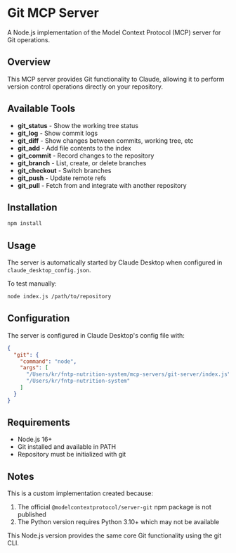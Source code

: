 # Git MCP Server

A Node.js implementation of the Model Context Protocol (MCP) server for Git operations.

## Overview

This MCP server provides Git functionality to Claude, allowing it to perform version control operations directly on your repository.

## Available Tools

- **git_status** - Show the working tree status
- **git_log** - Show commit logs
- **git_diff** - Show changes between commits, working tree, etc
- **git_add** - Add file contents to the index
- **git_commit** - Record changes to the repository
- **git_branch** - List, create, or delete branches
- **git_checkout** - Switch branches
- **git_push** - Update remote refs
- **git_pull** - Fetch from and integrate with another repository

## Installation

```bash
npm install
```

## Usage

The server is automatically started by Claude Desktop when configured in `claude_desktop_config.json`.

To test manually:

```bash
node index.js /path/to/repository
```

## Configuration

The server is configured in Claude Desktop's config file with:

```json
{
  "git": {
    "command": "node",
    "args": [
      "/Users/kr/fntp-nutrition-system/mcp-servers/git-server/index.js",
      "/Users/kr/fntp-nutrition-system"
    ]
  }
}
```

## Requirements

- Node.js 16+
- Git installed and available in PATH
- Repository must be initialized with git

## Notes

This is a custom implementation created because:

1. The official `@modelcontextprotocol/server-git` npm package is not published
2. The Python version requires Python 3.10+ which may not be available

This Node.js version provides the same core Git functionality using the git CLI.

